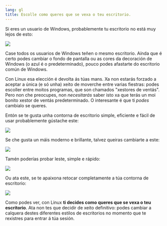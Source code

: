 ```yaml
---
lang: gl
title: Escolle como queres que se vexa o teu escritorio.
---
```


Si eres un usuario de Windows, probablemente tu escritorio no está muy lejos de esto:

<img src="Images/windows_vista.jpg" />

Case todos os usuarios de Windows teñen o mesmo escritorio. Aínda que é certo podes cambiar o fondo de pantalla ou as cores da decoración de Windows (o azul é o predeterminado), pouco podes afastarte do escritorio común de Windows.

Con Linux esa elección é devolta ás túas mans. Xa non estarás forzado a aceptar a única (e só unha) xeito de moverche entre varias fiestras: podes escoller entre moitos programas, que son chamados "xestores de ventás". Pero non che preocupes, non <i>necesitarás</i> saber isto xa que terás un moi bonito xestor de ventás predeterminado. O interesante é que ti <i>podes</i> cambialo se queres.

Entón se te gusta unha contorna de escritorio simple, eficiente e fácil de usar probablemente gústache este:

<img src="Images/ubuntu.jpg"/>

Se che gusta un máis moderno e brillante, talvez queiras cambiarte a este:

<img src="Images/kde.png" />

Tamén poderías probar leste, simple e rápido:

<img src="Images/xfce.jpg" />

Ou ata este, se te apaixona retocar completamente a túa contorna de escritorio:

<img src="Images/wm.jpg" />

Como podes ver, con Linux <b>ti decides como queres que se vexa o teu escritorio</b>. Ata non tes que decidir de xeito definitivo: podes cambiar a calquera destes diferentes estilos de escritorios no momento que te rexistres para entrar á túa sesión.






